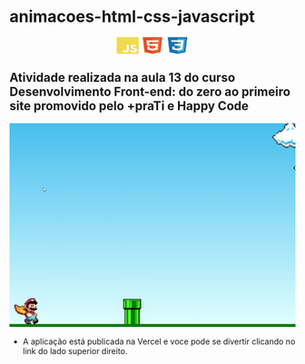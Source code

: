 # animacoes-html-css-javascript
<div align="center" >
<img align="center" alt="Dani-Js" height="30" width="40" src="https://raw.githubusercontent.com/devicons/devicon/master/icons/javascript/javascript-plain.svg">
<img align="center" alt="Dani-HTML" height="30" width="40" src="https://raw.githubusercontent.com/devicons/devicon/master/icons/html5/html5-original.svg">
 <img align="center" alt="Dani-CSS" height="30" width="40" src="https://raw.githubusercontent.com/devicons/devicon/master/icons/css3/css3-original.svg">
 </div>


## Atividade realizada na aula 13 do curso Desenvolvimento Front-end: do zero ao primeiro site promovido pelo +praTi e Happy Code



![](./imagens/imagem-projeto.png)



- A aplicação está publicada na Vercel e voce pode se divertir clicando no link do lado superior direito.